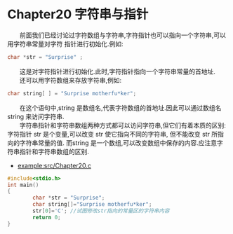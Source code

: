 # Chapter20 字符串与指针

&emsp;&emsp;前面我们已经讨论过字符数组与字符串,字符指针也可以指向一个字符串,可以用字符串常量对字符 指针进行初始化.例如:
```C
char *str = "Surprise" ;
```
&emsp;&emsp;这是对字符指针进行初始化.此时,字符指针指向一个字符串常量的首地址. <br>
&emsp;&emsp;还可以用字符数组来存放字符串,例如: 
```C
char string[ ] = "Surprise motherfu*ker";
```
&emsp;&emsp;在这个语句中,string 是数组名,代表字符数组的首地址.因此可以通过数组名 string 来访问字符串. <br>
&emsp;&emsp;字符串指针和字符串数组两种方式都可以访问字符串,但它们有着本质的区别:字符指针 str 是个变量,可以改变 str 使它指向不同的字符串, 但不能改变 str 所指向的字符串常量的值. 而string 是一个数组,可以改变数组中保存的内容.应注意字符串指针和字符串数组的区别.
* [example:src/Chapter20.c](../src/Chapter20.c)
```C
#include<stdio.h>
int main()
{
        char *str = "Surprise";
        char string[]="Surprise motherfu*ker";
        str[0]='C'; //试图修改str指向的常量区的字符串内容
        return 0;
}
```